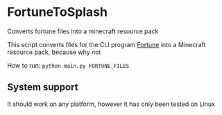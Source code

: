 # FortuneToSplash

Converts fortune files into a minecraft resource pack

This script converts files for the CLI program [Fortune](https://github.com/shlomif/fortune-mod) into a Minecraft resource pack, because why not

How to run: `python main.py FORTUNE_FILES`

## System support

It should work on any platform, however it has only been tested on Linux
